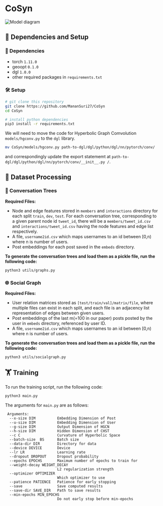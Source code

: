 # CoSyn
![Model diagram](https://cdn.discordapp.com/attachments/1084345327399731342/1087834553160319106/cosyn.png)

## 🧱 Dependencies and Setup
### 🧰 Dependencies
- torch `1.11.0`
- geoopt `0.1.0` 
- dgl `1.0.0` 
- other required packages in `requirements.txt`

### 🛠️ Setup
```bash
# git clone this repository
git clone https://github.com/MananSuri27/CoSyn
cd CoSyn

# install python dependencies
pip3 install -r requirements.txt
```
We will need to move the code for Hyperbolic Graph Comvolution `models/hgconv.py` to the `dgl` library.
```bash
mv CoSyn/models/hgconv.py path-to-dgl/dgl/python/dgl/nn/pytorch/conv/
```
and correspondingly update the export statememt at `path-to-dgl/dgl/python/dgl/nn/pytorch/conv/__init__.py /`.


## 🔌 Dataset Processing
### 💬 Conversation Trees
**Required Files:**
- Node and edge features stored in `members` and `interactions` directory for each split `train`, `dev`, `test`. For each conversation tree, corresponding to a given parent node id `tweet_id`, there will be a `members/tweet_id.csv` and `interactions/tweet_id.csv` having the node features and edge list respectively.
- A file, `username2id.csv` which maps usernames to an id between [0,n) where n is number of users.
- Post embeddings for each post saved in the `embeds` directory.

**To generate the conversation trees and load them as a pickle file, run the following code:**
```bash
python3 utils/graphs.py
```

### 🌐 Social Graph

**Required Files:**
- User relation matrices stored as `[test/train/val]/matrix/file`, where multiple files can exist in each split, and each file is an adjacency list representation of edges between given users.
- Post embeddings of the last m(=100 in our paper) posts posted by the user in `embeds` directory, referenced by user ID.
- A file, `username2id.csv` which maps usernames to an id between [0,n) where n is number of users.

**To generate the conversation trees and load them as a pickle file, run the following code:**
```bash
python3 utils/socialgraph.py
```

## 🏋️ Training
To run the training script, run the following code:
```bash
python3 main.py
```

The arguments for `main.py` are as follows:   
```
 Arguments:  
  --x-size DIM          Embedding Dimension of Post
  --u-size DIM          Embedding Dimension of User 
  --g-size DIM          Output Dimension of HGCN
  --h-size DIM          Hidden Dimension of CHST
  --c C                 Curvature of Hyperbolic Space
  --batch-size  BS      Batch size
  --data-dir DIR        Directory for data
  --device DEVICE       Device
  --lr LR               Learning rate
  --dropout DROPOUT     Dropout probability
  --epochs EPOCHS       Maximum number of epochs to train for
  --weight-decay WEIGHT_DECAY
                        L2 regularization strength
  --optimizer OPTIMIZER
                        Which optimizer to use
  --patience PATIENCE   Patience for early stopping
  --save                Save computed results
  --save-dir SAVE_DIR   Path to save results
  --min-epochs MIN_EPOCHS
                        Do not early stop before min-epochs
```

